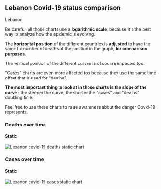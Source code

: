 ## Lebanon Covid-19 status comparison 

Lebanon



Be careful, all those charts use a **logarithmic scale**, because it's the best way to analyze how the epidemic is evolving.
 
The **horizontal position** of the different countries is **adjusted** to have the same fix number of deaths at the position in the graph, **for comparison purposes**.

The vertical position of the different curves is of course impacted too.

"Cases" charts are even more affected too because they use the same time offset that is used for "deaths".

**The most important thing to look at in those charts is the slope of the curve** : the steeper the curve, the shorter the "cases" and "deaths" doubling time.

Feel free to use these charts to raise awareness about the danger Covid-19 represents. 


 
### Deaths over time
 
#### Static
![Lebanon covid-19 deaths static chart](https://raw.githubusercontent.com/madlag/coronavirus_study/master/notebooks/graphs/2020-03-24/countries/Lebanon/2020-03-24_Lebanon_deaths.png "Lebanon covid-19 deaths static chart")   

 
### Cases over time
 
#### Static
![Lebanon covid-19 cases static chart](https://raw.githubusercontent.com/madlag/coronavirus_study/master/notebooks/graphs/2020-03-24/countries/Lebanon/2020-03-24_Lebanon_cases.png "Lebanon covid-19 cases static chart")   


